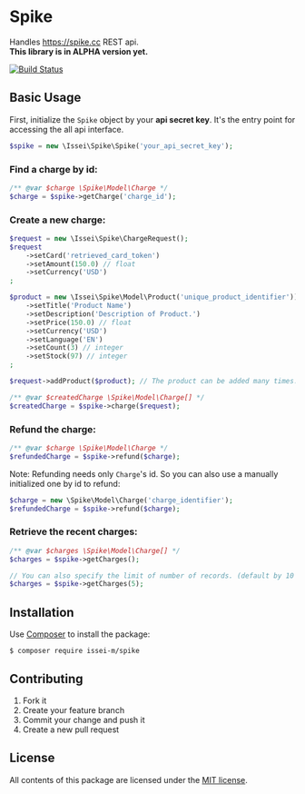 Spike
=====

Handles https://spike.cc REST api.  
**This library is in ALPHA version yet.**

[![Build Status](https://travis-ci.org/issei-m/spike.svg?branch=develop)](https://travis-ci.org/issei-m/spike)

Basic Usage
-----------

First, initialize the `Spike` object by your **api secret key**. It's the entry point for accessing the all api interface.

```php
$spike = new \Issei\Spike\Spike('your_api_secret_key');
```

### Find a charge by id:

```php
/** @var $charge \Spike\Model\Charge */
$charge = $spike->getCharge('charge_id');
```

### Create a new charge:

```php
$request = new \Issei\Spike\ChargeRequest();
$request
    ->setCard('retrieved_card_token')
    ->setAmount(150.0) // float
    ->setCurrency('USD')
;    

$product = new \Issei\Spike\Model\Product('unique_product_identifier'))
    ->setTitle('Product Name')
    ->setDescription('Description of Product.')
    ->setPrice(150.0) // float
    ->setCurrency('USD')
    ->setLanguage('EN')
    ->setCount(3) // integer
    ->setStock(97) // integer
;

$request->addProduct($product); // The product can be added many times.

/** @var $createdCharge \Spike\Model\Charge[] */
$createdCharge = $spike->charge($request);
```

### Refund the charge:

```php
/** @var $charge \Spike\Model\Charge */
$refundedCharge = $spike->refund($charge);
```

Note: Refunding needs only `Charge`'s id. So you can also use a manually initialized one by id to refund:

```php
$charge = new \Spike\Model\Charge('charge_identifier');
$refundedCharge = $spike->refund($charge);
```

### Retrieve the recent charges:

```php
/** @var $charges \Spike\Model\Charge[] */
$charges = $spike->getCharges();

// You can also specify the limit of number of records. (default by 10 records)
$charges = $spike->getCharges(5);
```

Installation
------------

Use [Composer] to install the package:

```
$ composer require issei-m/spike
```

Contributing
------------

1. Fork it
2. Create your feature branch
3. Commit your change and push it
4. Create a new pull request

License
-------

All contents of this package are licensed under the [MIT license].

[Composer]: https://getcomposer.org
[@Issei_M]: https://twitter.com/Issei_M
[MIT license]: LICENSE
